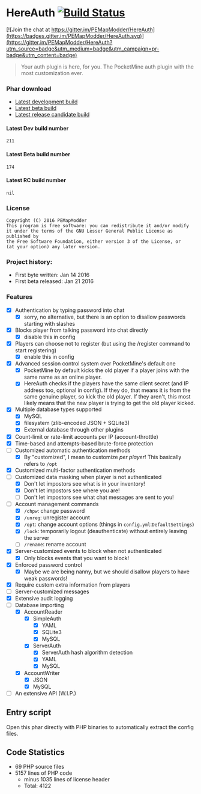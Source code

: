 HereAuth [![Build Status](https://travis-ci.org/PEMapModder/HereAuth.svg?branch=master)](https://travis-ci.org/PEMapModder/HereAuth)
========

[![Join the chat at https://gitter.im/PEMapModder/HereAuth](https://badges.gitter.im/PEMapModder/HereAuth.svg)](https://gitter.im/PEMapModder/HereAuth?utm_source=badge&utm_medium=badge&utm_campaign=pr-badge&utm_content=badge)
> Your auth plugin is here, for you. The PocketMine auth plugin with the most customization ever.

### Phar download
* [Latest development build](compile/HereAuth_Dev.phar)
* [Latest beta build](compile/HereAuth_Beta.phar)
* [Latest release candidate build](compile/HereAuth_RC.phar)

#### Latest Dev build number
`211`

#### Latest Beta build number
`174`

#### Latest RC build number
`nil`

### License
```
Copyright (C) 2016 PEMapModder
This program is free software: you can redistribute it and/or modify
it under the terms of the GNU Lesser General Public License as published by
the Free Software Foundation, either version 3 of the License, or
(at your option) any later version.
```

### Project history:
* First byte written: Jan 14 2016
* First beta released: Jan 21 2016

### Features
- [x] Authentication by typing password into chat
    - [x] sorry, no alternative, but there is an option to disallow passwords starting with slashes
- [x] Blocks player from talking password into chat directly
    - [x] disable this in config
- [x] Players can choose not to register (but using the /register command to start registering)
    - [x] enable this in config
- [x] Advanced session control system over PocketMine's default one
    - [x] PocketMine by default kicks the old player if a player joins with the same name as an online player.
    - [x] HereAuth checks if the players have the same client secret (and IP address too, optional in config). If they do, that means it is from the same genuine player, so kick the old player. If they aren't, this most likely means that the new player is trying to get the old player kicked.
- [x] Multiple database types supported
    - [x] MySQL
    - [x] filesystem (zlib-encoded JSON + SQLite3)
    - [x] External database through other plugins
- [x] Count-limit or rate-limit accounts per IP (account-throttle)
- [x] Time-based and attempts-based brute-force protection
- [ ] Customized automatic authentication methods
    - [x] By "customized", I mean to customize _per player_! This basically refers to `/opt`
- [x] Customized multi-factor authentication methods
- [ ] Customized data masking when player is not authenticated
    - [x] Don't let impostors see what is in your inventory!
    - [x] Don't let impostors see where you are!
    - [ ] Don't let impostors see what chat messages are sent to you!
- [ ] Account management commands
    - [x] `/chpw`: change password
    - [x] `/unreg`: unregister account
    - [x] `/opt`: change account options (things in `config.yml`:`DefaultSettings`)
    - [x] `/lock`: temporarily logout (deauthenticate) without entirely leaving the server
    - [ ] `/rename`: rename account
- [x] Server-customized events to block when not authenticated
    - [x] Only blocks events that you want to block!
- [x] Enforced password control
    - [x] Maybe we are being nanny, but we should disallow players to have weak passwords!
- [x] Require custom extra information from players
- [ ] Server-customized messages
- [x] Extensive audit logging
- [ ] Database importing
    - [x] AccountReader
        - [x] SimpleAuth
            - [x] YAML
            - [x] SQLite3
            - [x] MySQL
        - [x] ServerAuth
            - [x] ServerAuth hash algorithm detection
            - [x] YAML
            - [x] MySQL
    - [x] AccountWriter
        - [x] JSON
        - [x] MySQL
- [ ] An extensive API (W.I.P.)

## Entry script
Open this phar directly with PHP binaries to automatically extract the config files.

## Code Statistics
* 69 PHP source files
* 5157 lines of PHP code
  * minus 1035 lines of license header
  * Total: 4122